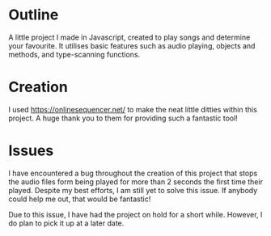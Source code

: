 # Outline
A little project I made in Javascript, created to play songs and determine your favourite. It utilises basic features such as audio playing, objects and methods, and type-scanning functions.

# Creation
I used https://onlinesequencer.net/ to make the neat little ditties within this project. A huge thank you to them for providing such a fantastic tool!

# Issues
I have encountered a bug throughout the creation of this project that stops the audio files form being played for more than 2 seconds the first time their played. Despite my best efforts, I am still yet to solve this issue. If anybody could help me out, that would be fantastic!

Due to this issue, I have had the project on hold for a short while. However, I do plan to pick it up at a later date.
